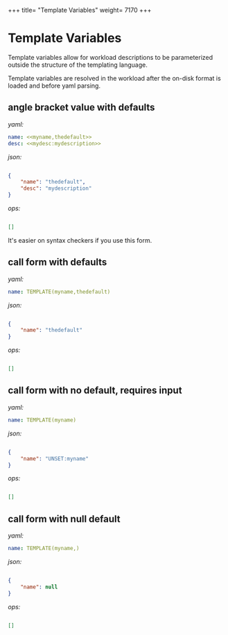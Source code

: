 +++
title= "Template Variables"
weight= 7170
+++
# Template Variables

Template variables allow for workload descriptions to be parameterized outside the structure of the
templating language.

Template variables are resolved in the workload after the on-disk format is loaded and before yaml parsing.

## angle bracket value with defaults

*yaml:*
```yaml
name: <<myname,thedefault>>
desc: <<mydesc:mydescription>>
```

*json:*
```json

{
    "name": "thedefault",
    "desc": "mydescription"
}
```

*ops:*
```json

[]
```

It's easier on syntax checkers if you use this form.

## call form with defaults

*yaml:*
```yaml
name: TEMPLATE(myname,thedefault)
```

*json:*
```json

{
    "name": "thedefault"
}
```

*ops:*
```json

[]
```

## call form with no default, requires input

*yaml:*
```yaml
name: TEMPLATE(myname)
```

*json:*
```json

{
    "name": "UNSET:myname"
}
```

*ops:*
```json

[]
```

## call form with null default

*yaml:*
```yaml
name: TEMPLATE(myname,)
```

*json:*
```json

{
    "name": null
}
```

*ops:*
```json

[]
```
